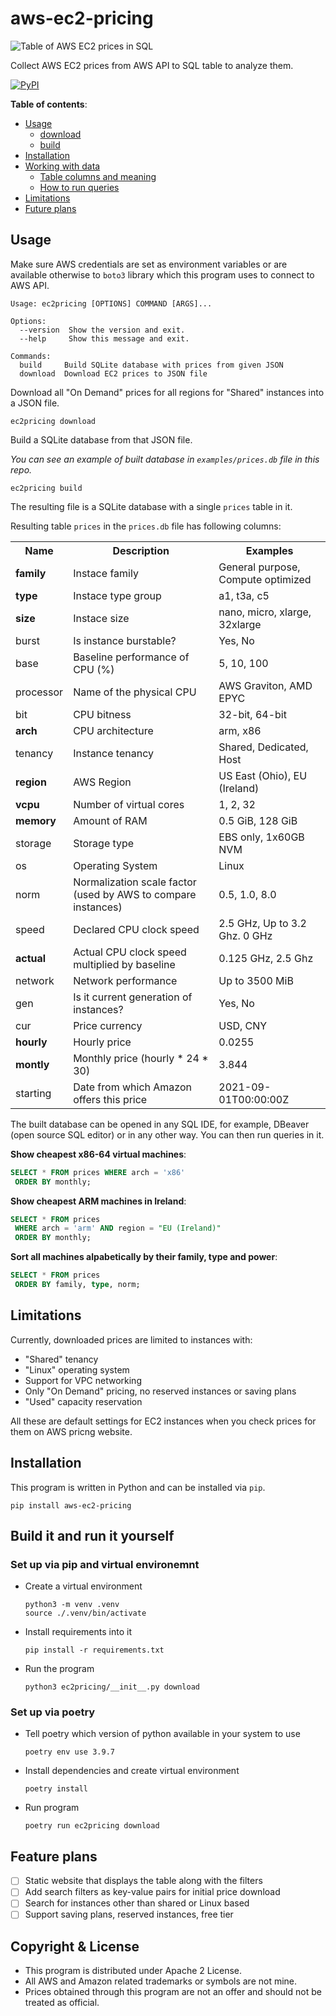 # aws-ec2-pricing

![Table of AWS EC2 prices in SQL](/docs/example-query.png)

Collect AWS EC2 prices from AWS API to SQL table to analyze them.

<a href="https://pypi.org/project/aws-ec2-pricing/"><img alt="PyPI" src="https://img.shields.io/pypi/v/aws-ec2-pricing?logo=pypi&color=blue"></a>

**Table of contents**:

* <a href="#usage">Usage</a>
  * <a href="#download">download</a>
  * <a href="#build">build</a>
* <a href="#installation">Installation</a>
* <a href="#working">Working with data</a>
  * <a href="#table">Table columns and meaning</a>
  * <a href="#queries">How to run queries</a>
* <a href="#limitations">Limitations</a>
* <a href="#future">Future plans</a>

<a id="usage"></a>

## Usage

Make sure AWS credentials are set as environment variables or are available otherwise to `boto3` library
which this program uses to connect to AWS API.

```shell
Usage: ec2pricing [OPTIONS] COMMAND [ARGS]...

Options:
  --version  Show the version and exit.
  --help     Show this message and exit.

Commands:
  build     Build SQLite database with prices from given JSON
  download  Download EC2 prices to JSON file
```

<a id="download"></a>
Download all "On Demand" prices for all regions for "Shared" instances into a JSON file.


```shell
ec2pricing download
```

<a id="build"></a>
Build a SQLite database from that JSON file.

*You can see an example of built database in `examples/prices.db` file in this repo.*

```shell
ec2pricing build
```

<a id="working"></a>

The resulting file is a SQLite database with a single `prices` table in it.

<a id="table"></a>
Resulting table `prices` in the `prices.db` file has following columns:

<table>
    <tr><th>Name</th><th>Description</th><th>Examples</th></tr>
    <tr><td><b>family</b></td><td>Instace family</td><td>General purpose, Compute optimized</td></tr>
    <tr><td><b>type</b></td><td>Instace type group</td><td>a1, t3a, c5</td></tr>
    <tr><td><b>size</b></td><td>Instace size</td><td>nano, micro, xlarge, 32xlarge</td></tr>
    <tr><td>burst</td><td>Is instance burstable?</td><td>Yes, No</td></tr>
    <tr><td>base</td><td>Baseline performance of CPU (%)</td><td>5, 10, 100</td></tr>
    <tr><td>processor</td><td>Name of the physical CPU</td><td>AWS Graviton, AMD EPYC</td></tr>
    <tr><td>bit</td><td>CPU bitness</td><td>32-bit, 64-bit</td></tr>
    <tr><td><b>arch</b></td><td>CPU architecture</td><td>arm, x86</td></tr>
    <tr><td>tenancy</td><td>Instance tenancy</td><td>Shared, Dedicated, Host</td></tr>
    <tr><td><b>region</b></td><td>AWS Region</td><td>US East (Ohio), EU (Ireland)</td></tr>
    <tr><td><b>vcpu</b></td><td>Number of virtual cores</td><td>1, 2, 32</td></tr>
    <tr><td><b>memory</b></td><td>Amount of RAM</td><td>0.5 GiB, 128 GiB</td></tr>
    <tr><td>storage</td><td>Storage type</td><td>EBS only, 1x60GB NVM</td></tr>
    <tr><td>os</td><td>Operating System</td><td>Linux</td></tr>
    <tr><td>norm</td><td>Normalization scale factor (used by AWS to compare instances)</td><td>0.5, 1.0, 8.0</td></tr>
    <tr><td>speed</td><td>Declared CPU clock speed</td><td>2.5 GHz, Up to 3.2 Ghz. 0 GHz</td></tr>
    <tr><td><b>actual</b></td><td>Actual CPU clock speed multiplied by baseline</td><td>0.125 GHz, 2.5 Ghz</td></tr>
    <tr><td>network</td><td>Network performance</td><td>Up to 3500 MiB</td></tr>
    <tr><td>gen</td><td>Is it current generation of instances?</td><td>Yes, No</td></tr>
    <tr><td>cur</td><td>Price currency</td><td>USD, CNY</td></tr>
    <tr><td><b>hourly</b></td><td>Hourly price</td><td>0.0255</td></tr>
    <tr><td><b>montly</b></td><td>Monthly price (hourly * 24 * 30)</td><td>3.844</td></tr>
    <tr><td>starting</td><td>Date from which Amazon offers this price</td><td>2021-09-01T00:00:00Z</td></tr>

</table>

<a id="queries"></a>
The built database can be opened in any SQL IDE, for example, DBeaver (open source SQL editor) or in any other way.
You can then run queries in it.

**Show cheapest x86-64 virtual machines**:

```sql
SELECT * FROM prices WHERE arch = 'x86'
 ORDER BY monthly;
```

**Show cheapest ARM machines in Ireland**:

```sql
SELECT * FROM prices
 WHERE arch = 'arm' AND region = "EU (Ireland)"
 ORDER BY monthly;
```

**Sort all machines alpabetically by their family, type and power**:

```sql
SELECT * FROM prices
 ORDER BY family, type, norm;
```

<a id="limitations"></a>

## Limitations

Currently, downloaded prices are limited to instances with:

* "Shared" tenancy
* "Linux" operating system
* Support for VPC networking
* Only "On Demand" pricing, no reserved instances or saving plans
* "Used" capacity reservation

All these are default settings for EC2 instances when you check prices for them on AWS pricng website.

<a id="installation"></a>

## Installation

This program is written in Python and can be installed via `pip`.

```shell
pip install aws-ec2-pricing
```

## Build it and run it yourself

### Set up via pip and virtual environemnt

* Create a virtual environment

  ```shell
  python3 -m venv .venv
  source ./.venv/bin/activate
  ```

* Install requirements into it

  ```shell
  pip install -r requirements.txt
  ```

* Run the program

  ```shell
  python3 ec2pricing/__init__.py download
  ```

### Set up via poetry

* Tell poetry which version of python available in your system to use

  ```shell
  poetry env use 3.9.7
  ```

* Install dependencies and create virtual environment

  ```shell
  poetry install
  ```

* Run program

  ```shell
  poetry run ec2pricing download
  ```

<a id="future"></a>

## Feature plans

* [ ] Static website that displays the table along with the filters
* [ ] Add search filters as key-value pairs for initial price download
* [ ] Search for instances other than shared or Linux based
* [ ] Support saving plans, reserved instances, free tier

## Copyright & License

* This program is distributed under Apache 2 License.
* All AWS and Amazon related trademarks or symbols are not mine.
* Prices obtained through this program are not an offer and should not be treated as official.
